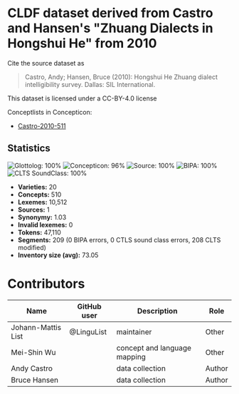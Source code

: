 # CLDF dataset derived from Castro and Hansen's "Zhuang Dialects in Hongshui He" from 2010

Cite the source dataset as

> Castro, Andy; Hansen, Bruce (2010): Hongshui He Zhuang dialect intelligibility survey. Dallas: SIL International.

This dataset is licensed under a CC-BY-4.0 license


Conceptlists in Concepticon:
- [Castro-2010-511](https://concepticon.clld.org/contributions/Castro-2010-511)
## Statistics


![Glottolog: 100%](https://img.shields.io/badge/Glottolog-100%25-brightgreen.svg "Glottolog: 100%")
![Concepticon: 96%](https://img.shields.io/badge/Concepticon-96%25-green.svg "Concepticon: 96%")
![Source: 100%](https://img.shields.io/badge/Source-100%25-brightgreen.svg "Source: 100%")
![BIPA: 100%](https://img.shields.io/badge/BIPA-100%25-brightgreen.svg "BIPA: 100%")
![CLTS SoundClass: 100%](https://img.shields.io/badge/CLTS%20SoundClass-100%25-brightgreen.svg "CLTS SoundClass: 100%")

- **Varieties:** 20
- **Concepts:** 510
- **Lexemes:** 10,512
- **Sources:** 1
- **Synonymy:** 1.03
- **Invalid lexemes:** 0
- **Tokens:** 47,110
- **Segments:** 209 (0 BIPA errors, 0 CTLS sound class errors, 208 CLTS modified)
- **Inventory size (avg):** 73.05

# Contributors

Name               | GitHub user | Description                  | Role
---                | ---         | ---                          | ---
Johann-Mattis List | @LinguList  | maintainer                   | Other
Mei-Shin Wu        |             | concept and language mapping | Other
Andy Castro        |             | data collection              | Author
Bruce Hansen       |             | data collection              | Author


